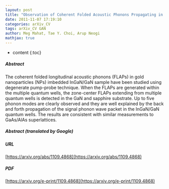 ```yaml
---
layout: post
title: "Observation of Coherent Folded Acoustic Phonons Propagating in a Hybrid Au- InGaN/GaN Quantum Wells"
date: 2011-11-07 17:19:10
categories: arXiv_CV
tags: arXiv_CV GAN
author: Meg Mahat, Tae Y. Choi, Arup Neogi
mathjax: true
---
```


* content
{:toc}

##### Abstract
The coherent folded longitudinal acoustic phonons (FLAPs) in gold nanoparticles (NPs) imbedded InGaN/GaN sample have been studied using degenerate pump-probe technique. When the FLAPs are generated within the multiple quantum wells, the zone-center FLAPs extending from multiple quantum wells is detected in the GaN and sapphire substrate. Up to five phonon modes are clearly observed and they are well explained by the back and forth propagation of the signal phonon wave packet in the InGaN/GaN quantum wells. The results are consistent with similar measurements to GaAs/AlAs superlattices.

##### Abstract (translated by Google)


##### URL
[https://arxiv.org/abs/1109.4868](https://arxiv.org/abs/1109.4868)

##### PDF
[https://arxiv.org/e-print/1109.4868](https://arxiv.org/e-print/1109.4868)

